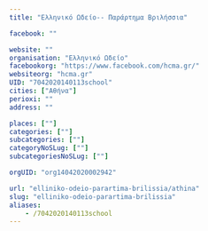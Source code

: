 ```yaml
---
title: "Ελληνικό Ωδείο-- Παράρτημα Βριλήσσια"

facebook: ""

website: ""
organisation: "Ελληνικό Ωδείο"
facebookorg: "https://www.facebook.com/hcma.gr/"
websiteorg: "hcma.gr"
UID: "7042020140113school"
cities: ["Αθήνα"]
perioxi: ""
address: ""

places: [""]
categories: [""]
subcategories: [""]
categoryNoSLug: [""]
subcategoriesNoSLug: [""]

orgUID: "org14042020002942"

url: "elliniko-odeio-parartima-brilissia/athina"
slug: "elliniko-odeio-parartima-brilissia"
aliases:
    - /7042020140113school
---
```





